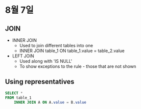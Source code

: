 # 8월 7일

## JOIN
* INNER JOIN
    * Used to join different tables into one
    * INNER JOIN table_1 ON table_1.value = table_2.value
* LEFT JOIN
    * Used along with 'IS NULL'
    * To show exceptions to the rule - those that are not shown

## Using representatives
```sql
SELECT * 
FROM table_1
    INNER JOIN A ON A.value = B.value
    